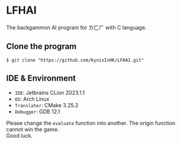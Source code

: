 # LFHAI
The backgammon AI program for ㄌㄈㄏ with C language.
## Clone the program
```shell
$ git clone "https://github.com/KynixInHK/LFHAI.git"
```
## IDE & Environment
- `IDE`: Jetbrains CLion 2023.1.1
- `OS`: Arch Linux
- `Translater`: CMake 3.25.2
- `Debugger`: GDB 12.1

Please change the `evaluate` function into another. The origin function cannot win the game.  
Good luck.
